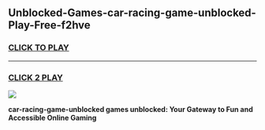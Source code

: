 
## Unblocked-Games-car-racing-game-unblocked-Play-Free-f2hve
<h3>
<a href="https://premium76.site?title=car-racing-game-unblocked&ref=18A">CLICK TO PLAY</a></h3>
<hr>

<h3>
<a href="https://premium76.site?title=car-racing-game-unblocked&ref=18A">CLICK 2 PLAY</a>
  
</h3>

<a href="https://premium76.site?title=car-racing-game-unblocked&ref=18A"><img src="https://clearcache.store/games.png"></a>


**car-racing-game-unblocked games unblocked: Your Gateway to Fun and Accessible Online Gaming**
